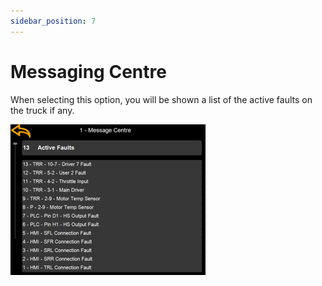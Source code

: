 ```yaml
---
sidebar_position: 7
---
```


# Messaging Centre

When selecting this option, you will be shown a list of the active faults on the truck if any.

![messaging-centre-one](messaging-centre-one.png)
